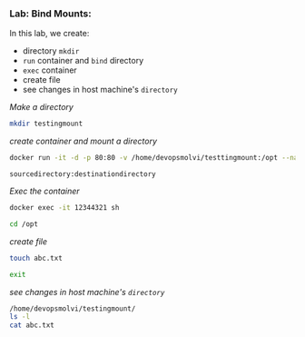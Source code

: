 ### Lab: Bind Mounts:

In this lab, we create:
- directory `mkdir`
- `run` container and `bind` directory
- `exec` container
- create file
- see changes in host machine's `directory`


*Make a directory*
```bash
mkdir testingmount
```


*create container and mount a directory*
```bash
docker run -it -d -p 80:80 -v /home/devopsmolvi/testtingmount:/opt --name container1 nginx:latest
```

`sourcedirectory:destinationdirectory`

*Exec the container*

```bash
docker exec -it 12344321 sh 
```

```bash
cd /opt
```

*create file*

```bash
touch abc.txt
```
```bash
exit
```


*see changes in host machine's `directory`*

```bash
/home/devopsmolvi/testingmount/
ls -l
cat abc.txt
```
